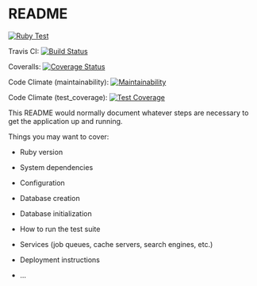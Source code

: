 # README

[![Ruby Test](https://github.com/matsu-zichi/App-EngenhariaSI/actions/workflows/ruby.yml/badge.svg)](https://github.com/matsu-zichi/App-EngenhariaSI/actions/workflows/ruby.yml)

Travis CI: [![Build Status](https://app.travis-ci.com/matsu-zichi/App-EngenhariaSI.svg?branch=main)](https://app.travis-ci.com/matsu-zichi/App-EngenhariaSI)

Coveralls: [![Coverage Status](https://coveralls.io/repos/github/matsu-zichi/App-EngenhariaSI/badge.svg?branch=main)](https://coveralls.io/github/matsu-zichi/App-EngenhariaSI?branch=main)

Code Climate (maintainability): [![Maintainability](https://api.codeclimate.com/v1/badges/379c164e8ef3e0fee147/maintainability)](https://codeclimate.com/github/matsu-zichi/App-EngenhariaSI/maintainability)

Code Climate (test_coverage): [![Test Coverage](https://api.codeclimate.com/v1/badges/379c164e8ef3e0fee147/test_coverage)](https://codeclimate.com/github/matsu-zichi/App-EngenhariaSI/test_coverage)

This README would normally document whatever steps are necessary to get the
application up and running.

Things you may want to cover:

* Ruby version

* System dependencies

* Configuration

* Database creation

* Database initialization

* How to run the test suite

* Services (job queues, cache servers, search engines, etc.)

* Deployment instructions

* ...
